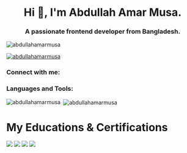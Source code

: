 <!-- Header -->
<h1 align="center">Hi 👋, I'm Abdullah Amar Musa.</h1>
<h3 align="center">A passionate frontend developer from Bangladesh.</h3>

<!-- Profile Views Counter -->
<p align="left"> <img src="https://komarev.com/ghpvc/?username=abdullahamarmusa&label=Profile%20views&color=0e75b6&style=flat" alt="abdullahamarmusa" /> </p>

<!-- GitHub Trophies -->
<p align="left"> <a href="https://github.com/ryo-ma/github-profile-trophy"><img src="https://github-profile-trophy.vercel.app/?username=abdullahamarmusa" alt="abdullahamarmusa" /></a> </p>

<!-- Connect with Me -->
<h3 align="left">Connect with me:</h3>
<p align="left">
    <!-- Add your social media icons/links here -->
</p>

<!-- Languages and Tools -->
<h3 align="left">Languages and Tools:</h3>
<p align="left"> 
    <!-- Your languages and tools icons here -->
</p>

<!-- GitHub Stats -->
<p><img align="left" src="https://github-readme-stats.vercel.app/api/top-langs?username=abdullahamarmusa&show_icons=true&locale=en&layout=compact" alt="abdullahamarmusa" /></p>

<p>&nbsp;<img align="center" src="https://github-readme-stats.vercel.app/api?username=abdullahamarmusa&show_icons=true&locale=en" alt="abdullahamarmusa" /></p>

<!-- My Educations & Certifications -->
<h1>My Educations & Certifications</h1>

<div id="gallery">
  <img src="https://s3.amazonaws.com/coursera_assets/meta_images/generated/CERTIFICATE_LANDING_PAGE/CERTIFICATE_LANDING_PAGE~KR6SFABAHQ2L/CERTIFICATE_LANDING_PAGE~KR6SFABAHQ2L.jpeg">
  <img src="https://s3.amazonaws.com/coursera_assets/meta_images/generated/CERTIFICATE_LANDING_PAGE/CERTIFICATE_LANDING_PAGE~DSZN3PM39MAS/CERTIFICATE_LANDING_PAGE~DSZN3PM39MAS.jpeg">
  <img src="https://s3.amazonaws.com/coursera_assets/meta_images/generated/CERTIFICATE_LANDING_PAGE/CERTIFICATE_LANDING_PAGE~68CHUPTFLNNA/CERTIFICATE_LANDING_PAGE~68CHUPTFLNNA.jpeg">
  <img src="https://s3.amazonaws.com/coursera_assets/meta_images/generated/CERTIFICATE_LANDING_PAGE/CERTIFICATE_LANDING_PAGE~FQCNLXW8ZCZM/CERTIFICATE_LANDING_PAGE~FQCNLXW8ZCZM.jpeg">
</div>



